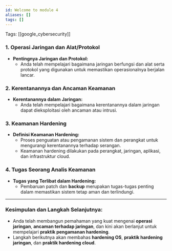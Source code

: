```yaml
---
id: Welcome to module 4
aliases: []
tags: []
---
```


Tags: [[google_cybersecurity]]

### **1. Operasi Jaringan dan Alat/Protokol**

- **Pentingnya Jaringan dan Protokol:**
  - Anda telah mempelajari bagaimana jaringan berfungsi dan alat serta protokol yang digunakan untuk memastikan operasionalnya berjalan lancar.

### **2. Kerentanannya dan Ancaman Keamanan**

- **Kerentanannya dalam Jaringan:**
  - Anda telah mempelajari bagaimana kerentanannya dalam jaringan dapat dieksploitasi oleh ancaman atau intrusi.

### **3. Keamanan Hardening**

- **Definisi Keamanan Hardening:**
  - Proses penguatan atau pengamanan sistem dan perangkat untuk mengurangi kerentanannya terhadap serangan.
  - Keamanan hardening dilakukan pada perangkat, jaringan, aplikasi, dan infrastruktur cloud.

### **4. Tugas Seorang Analis Keamanan**

- **Tugas yang Terlibat dalam Hardening:**
  - Pembaruan patch dan **backup** merupakan tugas-tugas penting dalam memastikan sistem tetap aman dan terlindungi.

---

### **Kesimpulan dan Langkah Selanjutnya:**

- Anda telah membangun pemahaman yang kuat mengenai **operasi jaringan**, **ancaman terhadap jaringan**, dan kini akan berlanjut untuk mempelajari **praktik pengamanan hardening**.
- Langkah berikutnya akan membahas **hardening OS**, **praktik hardening jaringan**, dan **praktik hardening cloud**.
